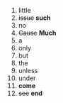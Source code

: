 1. little
2. ~~issue~~ **such**
3. no
4. ~~Cause~~ **Much**
5. a
6. only
7. but
8. the
9. unless
10. under
11. **come**
12. ~~see~~ **end**
